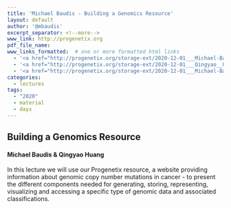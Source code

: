 ```yaml
---
title: 'Michael Baudis - Building a Genomics Resource'
layout: default
author: '@mbaudis'
excerpt_separator: <!--more-->
www_link: http://progenetix.org
pdf_file_name:
www_links_formatted:  # one or more formatted html links
  - '<a href="http://progenetix.org/storage-ext/2020-12-01___Michael-Baudis__Building-a-Genomics-Resource__UZH-BIO390-HS20-lecture-12.pdf">[lecture slides part 1]</a>'
  - '<a href="http://progenetix.org/storage-ext/2020-12-01___Qingyao__UZH-BIO390-HS20-progenetix_update.pdf">[lecture slides part 2]</a>'
  - '<a href="http://progenetix.org/storage-ext/2020-12-01___Michael-Baudis-and-Qingyao-Huang__Building-a-Genomics-Resource__UZH-BIO390-HS20-lecture-12-recording.mov">[lecture recording, combined]</a> (171MB .mov)'
categories:
  - lectures
tags:
  - "2020"
  - material
  - days
---
```


## Building a Genomics Resource
#### Michael Baudis & Qingyao Huang

In this lecture we will use our Progenetix resource, a website providing information
about genomic copy number mutations in cancer - to present the different components
needed for generating, storing, representing, visualizing and accessing a specific
type of genomic data and associated classifications.

<!--more-->
